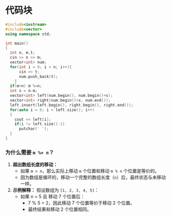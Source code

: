 # 代码块

```c++
#include<iostream>
#include<vector>
using namespace std;

int main()
{
  int n, m,t;
  cin >> n >> m;
  vector<int> num;
  for(int i = 0; i < n; i++){
      cin >> t;
      num.push_back(t);
    }
  if(m>n) m %=n;
  int s = n-m;
  vector<int> left(num.begin(), num.begin()+s);
  vector<int> right(num.begin()+s, num.end());
  left.insert(left.begin(), right.begin(), right.end()); 
  for(auto i = 0; i < left.size(); i++)
  {
    cout << left[i];
    if(i != left.size()-1)
      putchar(' ');
  }
}

```



### **为什么需要 `m %= n`？**

1. **超出数组长度的移动：**
   - 如果 `m > n`，那么实际上移动 `m` 个位置和移动 `m % n` 个位置是等价的。
   - 因为数组是循环的，移动一个完整的数组长度（`n`）后，最终状态与未移动一样。
2. **示例解释：** 假设数组为 `[1, 2, 3, 4, 5]`：
    - 如果 n = 5 且 移动 7 个位置后：
        - 7 % 5 = 2，因此移动 7 个位置等价于移动 2 个位置。
        - 最终结果和移动 2 个位置相同。
